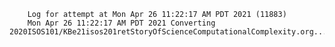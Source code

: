         Log for attempt at Mon Apr 26 11:22:17 AM PDT 2021 (11883)
        Mon Apr 26 11:22:17 AM PDT 2021 Converting 2020ISOS101/KBe21isos201retStoryOfScienceComputationalComplexity.org...
